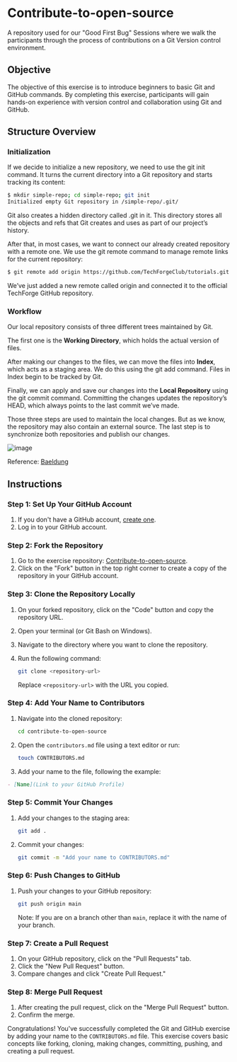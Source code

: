 # Contribute-to-open-source
A repository used for our "Good First Bug" Sessions where we walk the participants through the process of contributions on a Git Version control environment.

## Objective

The objective of this exercise is to introduce beginners to basic Git and GitHub commands. By completing this exercise, participants will gain hands-on experience with version control and collaboration using Git and GitHub.
## Structure Overview

### Initialization
If we decide to initialize a new repository, we need to use the git init command. It turns the current directory into a Git repository and starts tracking its content:

```bash
$ mkdir simple-repo; cd simple-repo; git init
Initialized empty Git repository in /simple-repo/.git/
```
Git also creates a hidden directory called .git in it. This directory stores all the objects and refs that Git creates and uses as part of our project’s history. 

After that, in most cases, we want to connect our already created repository with a remote one. We use the git remote command to manage remote links for the current repository:

```bash
$ git remote add origin https://github.com/TechForgeClub/tutorials.git
```

We’ve just added a new remote called origin and connected it to the official TechForge  GitHub repository.

### Workflow

Our local repository consists of three different trees maintained by Git.

The first one is the **Working Directory**, which holds the actual version of files.

After making our changes to the files, we can move the files into **Index**, which acts as a staging area. We do this using the git add command. Files in Index begin to be tracked by Git.

Finally, we can apply and save our changes into the **Local Repository** using the git commit command. Committing the changes updates the repository’s HEAD, which always points to the last commit we’ve made.

Those three steps are used to maintain the local changes. But as we know, the repository may also contain an external source. The last step is to synchronize both repositories and publish our changes.

![image](https://www.baeldung.com/wp-content/uploads/2021/11/git_workflow.png)

Reference: [Baeldung](https://www.baeldung.com/git-guide)

## Instructions

### Step 1: Set Up Your GitHub Account

1. If you don't have a GitHub account, [create one](https://github.com/join).
2. Log in to your GitHub account.

### Step 2: Fork the Repository

1. Go to the exercise repository: [Contribute-to-open-source](https://github.com/TechForgeClub/contribute-to-open-source).
2. Click on the "Fork" button in the top right corner to create a copy of the repository in your GitHub account.

### Step 3: Clone the Repository Locally

1. On your forked repository, click on the "Code" button and copy the repository URL.
2. Open your terminal (or Git Bash on Windows).
3. Navigate to the directory where you want to clone the repository.
4. Run the following command:

    ```bash
    git clone <repository-url>
    ```

   Replace `<repository-url>` with the URL you copied.

### Step 4: Add Your Name to Contributors

1. Navigate into the cloned repository:

    ```bash
    cd contribute-to-open-source
    ```

2. Open the `contributors.md` file using a text editor or run:

    ```bash
    touch CONTRIBUTORS.md
    ```

3. Add your name to the file, following the example:

```markdown
- [Name](Link to your GitHub Profile)
```

### Step 5: Commit Your Changes

1. Add your changes to the staging area:

    ```bash
    git add .
    ```

2. Commit your changes:

    ```bash
    git commit -m "Add your name to CONTRIBUTORS.md"
    ```

### Step 6: Push Changes to GitHub

1. Push your changes to your GitHub repository:

    ```bash
    git push origin main
    ```

   Note: If you are on a branch other than `main`, replace it with the name of your branch.

### Step 7: Create a Pull Request

1. On your GitHub repository, click on the "Pull Requests" tab.
2. Click the "New Pull Request" button.
3. Compare changes and click "Create Pull Request."

### Step 8: Merge Pull Request

1. After creating the pull request, click on the "Merge Pull Request" button.
2. Confirm the merge.

Congratulations! You've successfully completed the Git and GitHub exercise by adding your name to the `CONTRIBUTORS.md` file. This exercise covers basic concepts like forking, cloning, making changes, committing, pushing, and creating a pull request.
